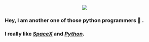 <p align="center">
   <img src="https://user-images.githubusercontent.com/74598401/117238948-73972e80-ae4b-11eb-8d27-62e36f64c0ec.png"></img>
</p>

### Hey, I am another one of those python programmers 👋 .

### I really like [_SpaceX_](https://www.spacex.com) and [_Python_](https://www.python.org).
